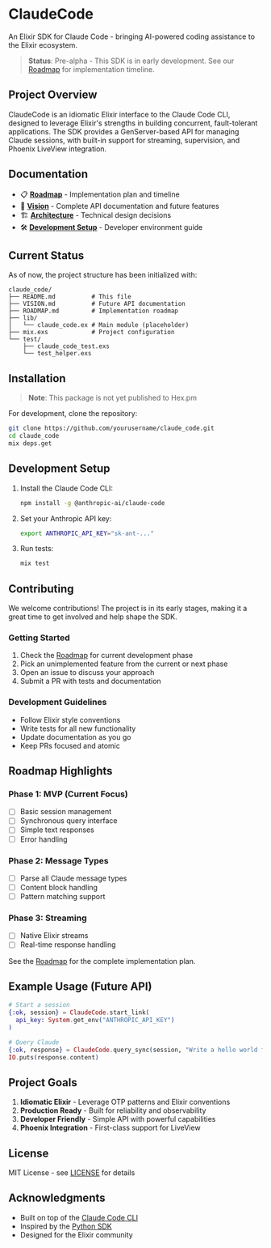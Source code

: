 # ClaudeCode

An Elixir SDK for Claude Code - bringing AI-powered coding assistance to the Elixir ecosystem.

> **Status**: Pre-alpha - This SDK is in early development. See our [Roadmap](ROADMAP.md) for implementation timeline.

## Project Overview

ClaudeCode is an idiomatic Elixir interface to the Claude Code CLI, designed to leverage Elixir's strengths in building concurrent, fault-tolerant applications. The SDK provides a GenServer-based API for managing Claude sessions, with built-in support for streaming, supervision, and Phoenix LiveView integration.

## Documentation

- 📋 **[Roadmap](docs/ROADMAP.md)** - Implementation plan and timeline
- 🔮 **[Vision](docs/VISION.md)** - Complete API documentation and future features
- 🏗️ **[Architecture](docs/ARCHITECTURE.md)** - Technical design decisions
- 🛠️ **[Development Setup](docs/DEV_SETUP.md)** - Developer environment guide

## Current Status

As of now, the project structure has been initialized with:

```
claude_code/
├── README.md          # This file
├── VISION.md          # Future API documentation
├── ROADMAP.md         # Implementation roadmap
├── lib/
│   └── claude_code.ex # Main module (placeholder)
├── mix.exs            # Project configuration
└── test/
    ├── claude_code_test.exs
    └── test_helper.exs
```

## Installation

> **Note**: This package is not yet published to Hex.pm

For development, clone the repository:

```bash
git clone https://github.com/yourusername/claude_code.git
cd claude_code
mix deps.get
```

## Development Setup

1. Install the Claude Code CLI:
   ```bash
   npm install -g @anthropic-ai/claude-code
   ```

2. Set your Anthropic API key:
   ```bash
   export ANTHROPIC_API_KEY="sk-ant-..."
   ```

3. Run tests:
   ```bash
   mix test
   ```

## Contributing

We welcome contributions! The project is in its early stages, making it a great time to get involved and help shape the SDK.

### Getting Started

1. Check the [Roadmap](docs/ROADMAP.md) for current development phase
2. Pick an unimplemented feature from the current or next phase
3. Open an issue to discuss your approach
4. Submit a PR with tests and documentation

### Development Guidelines

- Follow Elixir style conventions
- Write tests for all new functionality
- Update documentation as you go
- Keep PRs focused and atomic

## Roadmap Highlights

### Phase 1: MVP (Current Focus)
- [ ] Basic session management
- [ ] Synchronous query interface
- [ ] Simple text responses
- [ ] Error handling

### Phase 2: Message Types
- [ ] Parse all Claude message types
- [ ] Content block handling
- [ ] Pattern matching support

### Phase 3: Streaming
- [ ] Native Elixir streams
- [ ] Real-time response handling

See the [Roadmap](docs/ROADMAP.md) for the complete implementation plan.

## Example Usage (Future API)

```elixir
# Start a session
{:ok, session} = ClaudeCode.start_link(
  api_key: System.get_env("ANTHROPIC_API_KEY")
)

# Query Claude
{:ok, response} = ClaudeCode.query_sync(session, "Write a hello world function")
IO.puts(response.content)
```

## Project Goals

1. **Idiomatic Elixir** - Leverage OTP patterns and Elixir conventions
2. **Production Ready** - Built for reliability and observability
3. **Developer Friendly** - Simple API with powerful capabilities
4. **Phoenix Integration** - First-class support for LiveView

## License

MIT License - see [LICENSE](LICENSE) for details

## Acknowledgments

- Built on top of the [Claude Code CLI](https://github.com/anthropics/claude-code)
- Inspired by the [Python SDK](https://github.com/anthropics/claude-code-sdk-python)
- Designed for the Elixir community